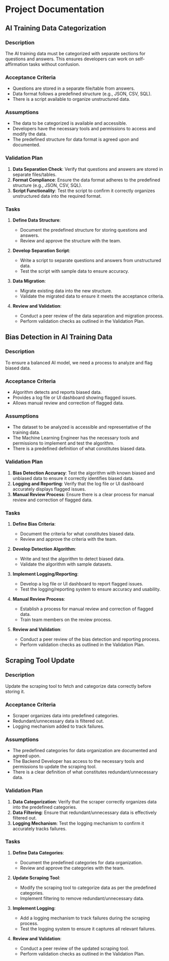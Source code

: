 # Project Documentation

## AI Training Data Categorization

### Description
The AI training data must be categorized with separate sections for questions and answers. This ensures developers can work on self-affirmation tasks without confusion.

### Acceptance Criteria
- Questions are stored in a separate file/table from answers.
- Data format follows a predefined structure (e.g., JSON, CSV, SQL).
- There is a script available to organize unstructured data.

### Assumptions
- The data to be categorized is available and accessible.
- Developers have the necessary tools and permissions to access and modify the data.
- The predefined structure for data format is agreed upon and documented.

### Validation Plan
1. **Data Separation Check**: Verify that questions and answers are stored in separate files/tables.
2. **Format Compliance**: Ensure the data format adheres to the predefined structure (e.g., JSON, CSV, SQL).
3. **Script Functionality**: Test the script to confirm it correctly organizes unstructured data into the required format.

### Tasks
1. **Define Data Structure**:
   - Document the predefined structure for storing questions and answers.
   - Review and approve the structure with the team.

2. **Develop Separation Script**:
   - Write a script to separate questions and answers from unstructured data.
   - Test the script with sample data to ensure accuracy.

3. **Data Migration**:
   - Migrate existing data into the new structure.
   - Validate the migrated data to ensure it meets the acceptance criteria.

4. **Review and Validation**:
   - Conduct a peer review of the data separation and migration process.
   - Perform validation checks as outlined in the Validation Plan.

## Bias Detection in AI Training Data

### Description
To ensure a balanced AI model, we need a process to analyze and flag biased data.

### Acceptance Criteria
- Algorithm detects and reports biased data.
- Provides a log file or UI dashboard showing flagged issues.
- Allows manual review and correction of flagged data.

### Assumptions
- The dataset to be analyzed is accessible and representative of the training data.
- The Machine Learning Engineer has the necessary tools and permissions to implement and test the algorithm.
- There is a predefined definition of what constitutes biased data.

### Validation Plan
1. **Bias Detection Accuracy**: Test the algorithm with known biased and unbiased data to ensure it correctly identifies biased data.
2. **Logging and Reporting**: Verify that the log file or UI dashboard accurately displays flagged issues.
3. **Manual Review Process**: Ensure there is a clear process for manual review and correction of flagged data.

### Tasks
1. **Define Bias Criteria**:
   - Document the criteria for what constitutes biased data.
   - Review and approve the criteria with the team.

2. **Develop Detection Algorithm**:
   - Write and test the algorithm to detect biased data.
   - Validate the algorithm with sample datasets.

3. **Implement Logging/Reporting**:
   - Develop a log file or UI dashboard to report flagged issues.
   - Test the logging/reporting system to ensure accuracy and usability.

4. **Manual Review Process**:
   - Establish a process for manual review and correction of flagged data.
   - Train team members on the review process.

5. **Review and Validation**:
   - Conduct a peer review of the bias detection and reporting process.
   - Perform validation checks as outlined in the Validation Plan.

## Scraping Tool Update

### Description
Update the scraping tool to fetch and categorize data correctly before storing it.

### Acceptance Criteria
- Scraper organizes data into predefined categories.
- Redundant/unnecessary data is filtered out.
- Logging mechanism added to track failures.

### Assumptions
- The predefined categories for data organization are documented and agreed upon.
- The Backend Developer has access to the necessary tools and permissions to update the scraping tool.
- There is a clear definition of what constitutes redundant/unnecessary data.

### Validation Plan
1. **Data Categorization**: Verify that the scraper correctly organizes data into the predefined categories.
2. **Data Filtering**: Ensure that redundant/unnecessary data is effectively filtered out.
3. **Logging Mechanism**: Test the logging mechanism to confirm it accurately tracks failures.

### Tasks
1. **Define Data Categories**:
   - Document the predefined categories for data organization.
   - Review and approve the categories with the team.

2. **Update Scraping Tool**:
   - Modify the scraping tool to categorize data as per the predefined categories.
   - Implement filtering to remove redundant/unnecessary data.

3. **Implement Logging**:
   - Add a logging mechanism to track failures during the scraping process.
   - Test the logging system to ensure it captures all relevant failures.

4. **Review and Validation**:
   - Conduct a peer review of the updated scraping tool.
   - Perform validation checks as outlined in the Validation Plan.
